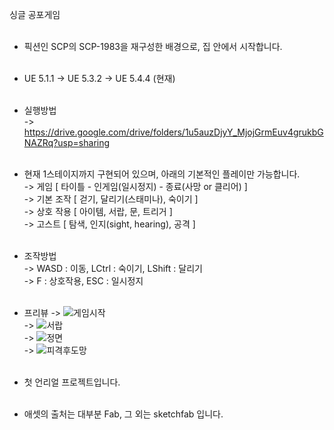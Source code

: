 싱글 공포게임<br><br>

- 픽션인 SCP의 SCP-1983을 재구성한 배경으로, 집 안에서 시작합니다.<br><br>

- UE 5.1.1 -> UE 5.3.2 -> UE 5.4.4 (현재)<br><br>

- 실행방법<br>
	-> https://drive.google.com/drive/folders/1u5auzDjyY_MjojGrmEuv4grukbGNAZRq?usp=sharing<br><br>

- 현재 1스테이지까지 구현되어 있으며, 아래의 기본적인 플레이만 가능합니다.<br>
    -> 게임 [ 타이틀 - 인게임(일시정지) - 종료(사망 or 클리어) ]<br>
    -> 기본 조작 [ 걷기, 달리기(스태미나), 숙이기 ]<br>
    -> 상호 작용 [ 아이템, 서랍, 문, 트리거 ]<br>
    -> 고스트 [ 탐색, 인지(sight, hearing), 공격 ]<br><br>
	
- 조작방법<br>
	-> WASD : 이동, LCtrl : 숙이기, LShift : 달리기<br>
	-> F : 상호작용, ESC : 일시정지<br><br>

- 프리뷰<bf>
	-> ![게임시작](https://github.com/user-attachments/assets/bd2bd75f-d24c-4fd5-a075-8399f6eb7300)<br>
 	-> ![서랍](https://github.com/user-attachments/assets/3469f01b-d25a-4738-abb6-9f46c3661995)<br>
  	-> ![정면](https://github.com/user-attachments/assets/cb1401e9-499a-44c7-892e-1d381c105fea)<br>
  	-> ![피격후도망](https://github.com/user-attachments/assets/01924012-172c-44e0-982f-5ac0bb5850b2)<br><br>

- 첫 언리얼 프로젝트입니다.<br><br>

- 애셋의 출처는 대부분 Fab, 그 외는 sketchfab 입니다.
